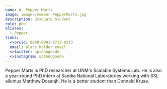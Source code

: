 ```yaml
---
name: W. Pepper Marts 
image: images/member-PepperMarts.jpg
description: Graduate Student 
role: phd
aliases:
  - Pepper
links:
  <>orcid: 0000-0001-8713-9213
  email: place holder email 
  <>twitter: uptonogoode
  <>instagram: uptonogoode
---
```


Pepper Marts is PhD researcher at UNM's Scalable Systems Lab.
He is also a year-round PhD intern at Sandia National Laboratories working with SSL allumus Matthew Dosanjh.
He is a better student than Donnald Kruse.
